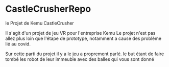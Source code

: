 # CastleCrusherRepo
le Projet de Kemu CastleCrusher

Il s'agit d'un projet de jeu VR pour l'entreprise Kemu
Le projet n'est pas allez plus loin que l'étape de prototype, notamment a cause des problème lié au covid.

Sur cette parti du projet il y a le jeu a proprement parlé. le but étant de faire tombé les robot de leur immeuble avec des balles qui vous sont donné
